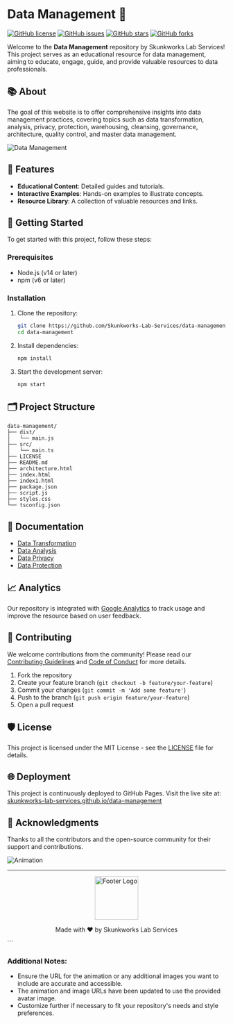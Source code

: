 # Data Management 🚀

[![GitHub license](https://img.shields.io/badge/license-MIT-blue.svg)](LICENSE)
[![GitHub issues](https://img.shields.io/github/issues/Skunkworks-Lab-Services/data-management.svg)](https://github.com/Skunkworks-Lab-Services/data-management/issues)
[![GitHub stars](https://img.shields.io/github/stars/Skunkworks-Lab-Services/data-management.svg)](https://github.com/Skunkworks-Lab-Services/data-management/stargazers)
[![GitHub forks](https://img.shields.io/github/forks/Skunkworks-Lab-Services/data-management.svg)](https://github.com/Skunkworks-Lab-Services/data-management/network)

Welcome to the **Data Management** repository by Skunkworks Lab Services! This project serves as an educational resource for data management, aiming to educate, engage, guide, and provide valuable resources to data professionals.

## 📚 About

The goal of this website is to offer comprehensive insights into data management practices, covering topics such as data transformation, analysis, privacy, protection, warehousing, cleansing, governance, architecture, quality control, and master data management.

![Data Management](https://github.com/user-attachments/assets/9580cd82-6e6e-4b81-b9c8-46a4b03a931c)


## 🌟 Features

- **Educational Content**: Detailed guides and tutorials.
- **Interactive Examples**: Hands-on examples to illustrate concepts.
- **Resource Library**: A collection of valuable resources and links.

## 🚀 Getting Started

To get started with this project, follow these steps:

### Prerequisites

- Node.js (v14 or later)
- npm (v6 or later)

### Installation

1. Clone the repository:
   ```sh
   git clone https://github.com/Skunkworks-Lab-Services/data-management.git
   cd data-management
   ```

2. Install dependencies:
   ```sh
   npm install
   ```

3. Start the development server:
   ```sh
   npm start
   ```

## 🗂️ Project Structure

```plaintext
data-management/
├── dist/
│   └── main.js
├── src/
│   └── main.ts
├── LICENSE
├── README.md
├── architecture.html
├── index.html
├── index1.html
├── package.json
├── script.js
├── styles.css
└── tsconfig.json
```

## 📜 Documentation

- [Data Transformation](docs/data-transformation.md)
- [Data Analysis](docs/data-analysis.md)
- [Data Privacy](docs/data-privacy.md)
- [Data Protection](docs/data-protection.md)

## 📈 Analytics

Our repository is integrated with [Google Analytics](https://analytics.google.com/) to track usage and improve the resource based on user feedback.

## 🤝 Contributing

We welcome contributions from the community! Please read our [Contributing Guidelines](CONTRIBUTING.md) and [Code of Conduct](CODE_OF_CONDUCT.md) for more details.

1. Fork the repository
2. Create your feature branch (`git checkout -b feature/your-feature`)
3. Commit your changes (`git commit -m 'Add some feature'`)
4. Push to the branch (`git push origin feature/your-feature`)
5. Open a pull request

## 🛡️ License

This project is licensed under the MIT License - see the [LICENSE](LICENSE) file for details.

## 🌐 Deployment

This project is continuously deployed to GitHub Pages. Visit the live site at: [skunkworks-lab-services.github.io/data-management](https://skunkworks-lab-services.github.io/data-management/)

## 🎉 Acknowledgments

Thanks to all the contributors and the open-source community for their support and contributions.

![Animation](https://github.com/skunkworksza/Media/blob/main/avatar.png?raw=true)

---

<p align="center">
  <img src="https://github.com/skunkworksza/Media/blob/main/avatar.png?raw=true" alt="Footer Logo" width="100"/>
</p>

<p align="center">
  Made with ❤️ by Skunkworks Lab Services
</p>
```

### Additional Notes:

- Ensure the URL for the animation or any additional images you want to include are accurate and accessible.
- The animation and image URLs have been updated to use the provided avatar image.
- Customize further if necessary to fit your repository's needs and style preferences.
